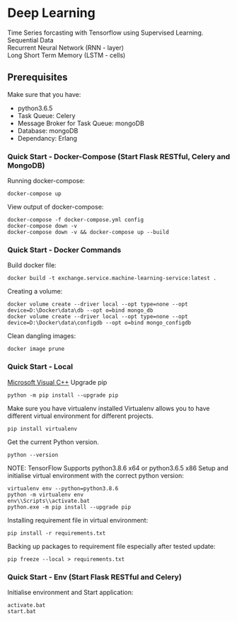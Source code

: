 # Deep Learning

Time Series forcasting with Tensorflow using Supervised Learning. \
Sequential Data \
Recurrent Neural Network (RNN - layer) \
Long Short Term Memory (LSTM - cells)

## Prerequisites

Make sure that you have:

- python3.6.5
- Task Queue: Celery
- Message Broker for Task Queue: mongoDB
- Database: mongoDB
- Dependancy: Erlang


### Quick Start - Docker-Compose (Start Flask RESTful, Celery and MongoDB)

Running docker-compose:

```shell
docker-compose up
```

View output of docker-compose:

```shell
docker-compose -f docker-compose.yml config
docker-compose down -v
docker-compose down -v && docker-compose up --build
```

### Quick Start - Docker Commands

Build docker file:

```shell
docker build -t exchange.service.machine-learning-service:latest .
```

Creating a volume:

```shell
docker volume create --driver local --opt type=none --opt device=D:\Docker\data\db --opt o=bind mongo_db
docker volume create --driver local --opt type=none --opt device=D:\Docker\data\configdb --opt o=bind mongo_configdb
```

Clean dangling images:

```shell
docker image prune
```

### Quick Start - Local

[Microsoft Visual C++](https://visualstudio.microsoft.com/visual-cpp-build-tools/)
Upgrade pip

```shell
python -m pip install --upgrade pip
```

Make sure you have virtualenv installed
Virtualenv allows you to have different virtual environment for different projects.

```shell
pip install virtualenv 
```

Get the current Python version.

```shell
python --version   
```

NOTE: TensorFlow Supports python3.8.6 x64 or python3.6.5 x86
Setup and initialise virtual environment with the correct python version:

```shell
virtualenv env --python=python3.8.6
python -m virtualenv env
env\\Scripts\\activate.bat
python.exe -m pip install --upgrade pip
```

Installing requirement file in virtual environment:

```shell
pip install -r requirements.txt
```

Backing up packages to requirement file especially after tested update:

```shell
pip freeze --local > requirements.txt
```

### Quick Start - Env (Start Flask RESTful and Celery)

Initialise environment and Start application:

```shell
activate.bat
start.bat
```